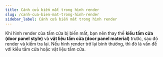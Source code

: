 ```yaml
---
title: Cánh cửa biến mất trong hình render
slug: /canh-cua-bien-mat-trong-hinh-render
sidebar_label: Cánh cửa biến mất trong hình render
---
```


Khi hình render của tấm cửa bị biến mất, bạn nên thay thế **kiểu tấm cửa (door panel style)** và **vật liệu tấm cửa (door panel material)** trước, sau đó render và kiểm tra lại. Nếu hình render trở lại bình thường, thì đó là vấn đề với kiểu tấm cửa hoặc vật liệu tấm cửa.